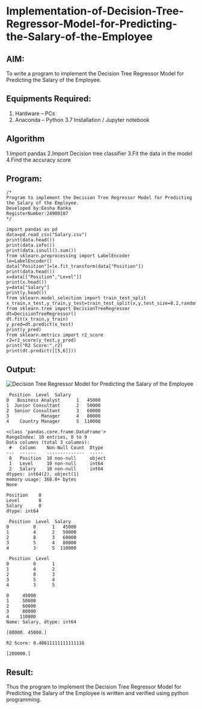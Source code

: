 # Implementation-of-Decision-Tree-Regressor-Model-for-Predicting-the-Salary-of-the-Employee

## AIM:
To write a program to implement the Decision Tree Regressor Model for Predicting the Salary of the Employee.

## Equipments Required:
1. Hardware – PCs
2. Anaconda – Python 3.7 Installation / Jupyter notebook

## Algorithm
1.Import pandas
2.Import Decision tree classifier
3.Fit the data in the model
4.Find the accuracy score

## Program:
```
/*
Program to implement the Decision Tree Regressor Model for Predicting the Salary of the Employee.
Developed by:Eesha Ranka
RegisterNumber:24900107 
*/
```
```
import pandas as pd
data=pd.read_csv("Salary.csv")
print(data.head())
print(data.info())
print(data.isnull().sum())
from sklearn.preprocessing import LabelEncoder
le=LabelEncoder()
data["Position"]=le.fit_transform(data["Position"])
print(data.head())
x=data[["Position","Level"]]
print(x.head())
y=data["Salary"]
print(y.head())
from sklearn.model_selection import train_test_split
x_train,x_test,y_train,y_test=train_test_split(x,y,test_size=0.2,random_state=2)
from sklearn.tree import DecisionTreeRegressor
dt=DecisionTreeRegressor()
dt.fit(x_train,y_train)
y_pred=dt.predict(x_test)
print(y_pred)
from sklearn.metrics import r2_score
r2=r2_score(y_test,y_pred)
print("R2 Score:",r2)
print(dt.predict([[5,6]]))

```

## Output:
![Decision Tree Regressor Model for Predicting the Salary of the Employee](sam.png)
```
 Position  Level  Salary
0   Business Analyst      1   45000
1  Junior Consultant      2   50000
2  Senior Consultant      3   60000
3            Manager      4   80000
4    Country Manager      5  110000

<class 'pandas.core.frame.DataFrame'>
RangeIndex: 10 entries, 0 to 9
Data columns (total 3 columns):
 #   Column    Non-Null Count  Dtype 
---  ------    --------------  ----- 
 0   Position  10 non-null     object
 1   Level     10 non-null     int64 
 2   Salary    10 non-null     int64 
dtypes: int64(2), object(1)
memory usage: 368.0+ bytes
None

Position    0
Level       0
Salary      0
dtype: int64

 Position  Level  Salary
0         0      1   45000
1         4      2   50000
2         8      3   60000
3         5      4   80000
4         3      5  110000

 Position  Level
0         0      1
1         4      2
2         8      3
3         5      4
4         3      5

0     45000
1     50000
2     60000
3     80000
4    110000
Name: Salary, dtype: int64

[80000. 45000.]

R2 Score: 0.48611111111111116

[200000.]

```



## Result:
Thus the program to implement the Decision Tree Regressor Model for Predicting the Salary of the Employee is written and verified using python programming.
